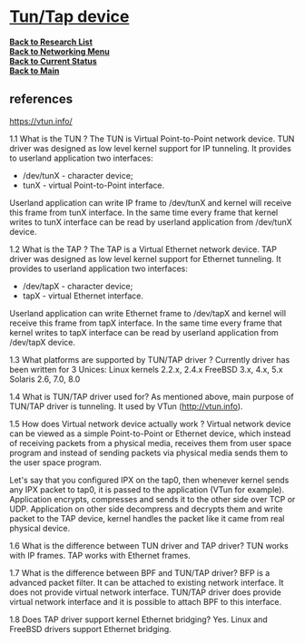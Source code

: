 # **[Tun/Tap device](https://vtun.sourceforge.net/tun/faq.html)**

**[Back to Research List](../../research_list.md)**\
**[Back to Networking Menu](./networking_menu.md)**\
**[Back to Current Status](../../../development/status/weekly/current_status.md)**\
**[Back to Main](../../../README.md)**

## references

<https://vtun.info/>

1.1 What is the TUN ?
 The TUN is Virtual Point-to-Point network device.
 TUN driver was designed as low level kernel support for
 IP tunneling. It provides to userland application
 two interfaces:

- /dev/tunX - character device;
- tunX - virtual Point-to-Point interface.

 Userland application can write IP frame to /dev/tunX
 and kernel will receive this frame from tunX interface.
 In the same time every frame that kernel writes to tunX
 interface can be read by userland application from /dev/tunX
 device.

 1.2 What is the TAP ?
 The TAP is a Virtual Ethernet network device.
 TAP driver was designed as low level kernel support for
 Ethernet tunneling. It provides to userland application
 two interfaces:

- /dev/tapX - character device;
- tapX - virtual Ethernet interface.

 Userland application can write Ethernet frame to /dev/tapX
 and kernel will receive this frame from tapX interface.
 In the same time every frame that kernel writes to tapX
 interface can be read by userland application from /dev/tapX
 device.

 1.3 What platforms are supported by TUN/TAP driver ?
 Currently driver has been written for 3 Unices:
    Linux kernels 2.2.x, 2.4.x
    FreeBSD 3.x, 4.x, 5.x
    Solaris 2.6, 7.0, 8.0

1.4 What is TUN/TAP driver used for?
 As mentioned above, main purpose of TUN/TAP driver is tunneling.
 It used by VTun (<http://vtun.info>).

1.5 How does Virtual network device actually work ?
 Virtual network device can be viewed as a simple Point-to-Point or
 Ethernet device, which instead of receiving packets from a physical
 media, receives them from user space program and instead of sending
 packets via physical media sends them to the user space program.

 Let's say that you configured IPX on the tap0, then whenever
 kernel sends any IPX packet to tap0, it is passed to the application
 (VTun for example). Application encrypts, compresses and sends it to
 the other side over TCP or UDP. Application on other side decompress
 and decrypts them and write packet to the TAP device, kernel handles
 the packet like it came from real physical device.

 1.6 What is the difference between TUN driver and TAP driver?
 TUN works with IP frames. TAP works with Ethernet frames.

1.7 What is the difference between BPF and TUN/TAP driver?
 BFP is a advanced packet filter. It can be attached to existing
 network interface. It does not provide virtual network interface.
 TUN/TAP driver does provide virtual network interface and it is possible
 to attach BPF to this interface.

1.8 Does TAP driver support kernel Ethernet bridging?
 Yes. Linux and FreeBSD drivers support Ethernet bridging.
